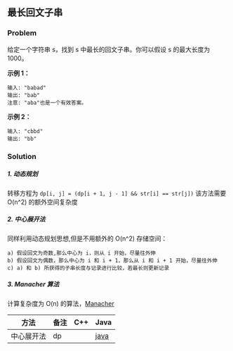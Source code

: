 ## 最长回文子串

### Problem

给定一个字符串 s，找到 s 中最长的回文子串。你可以假设 s 的最大长度为1000。

**示例 1：**
```
输入: "babad"
输出: "bab"
注意: "aba"也是一个有效答案。
```

**示例 2：**
```
输入: "cbbd"
输出: "bb"
```

### Solution

##### 1. 动态规划

转移方程为 `dp[i, j] = (dp[i + 1, j - 1] && str[i] == str[j])` 该方法需要 O(n^2) 的额外空间复杂度

##### 2. 中心展开法

同样利用动态规划思想,但是不用额外的 O(n^2) 存储空间：
```
a) 假设回文为奇数,那么中心为 i，则从 i 开始，尽量往外伸
b) 假设回文为偶数，那么中心为 i 和 i + 1，那么从 i 和 i + 1 开始，尽量往外伸
c) a) 和 b) 所获得的子串长度与记录进行比较，若最长则更新记录
```

##### 3. Manacher 算法
计算复杂度为 O(n) 的算法，[Manacher](https://articles.leetcode.com/longest-palindromic-substring-part-ii/)

| 方法 | 备注 | C++ | Java |
|---|---|---|---|
| 中心展开法 | dp | |[java](longestPalindrome.java) | 